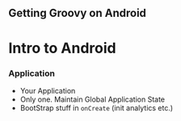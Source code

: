 ## Getting Groovy on Android

# Intro to Android

### Application

- Your Application
- Only one. Maintain Global Application State
- BootStrap stuff in `onCreate` (init analytics etc.)

